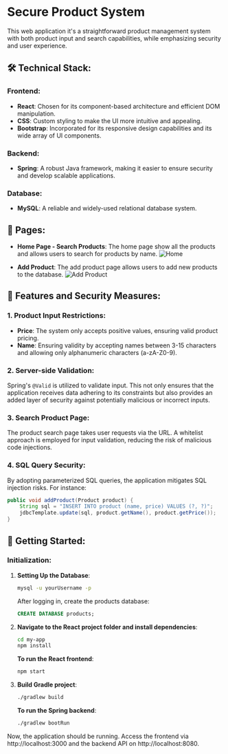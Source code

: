 # Secure Product System

This web application it's a straightforward product management system with both product input and search capabilities, while emphasizing security and user experience.

## 🛠️ Technical Stack:

### Frontend:
- **React**: Chosen for its component-based architecture and efficient DOM manipulation.
- **CSS**: Custom styling to make the UI more intuitive and appealing.
- **Bootstrap**: Incorporated for its responsive design capabilities and its wide array of UI components.

### Backend:
- **Spring**: A robust Java framework, making it easier to ensure security and develop scalable applications.

### Database:
- **MySQL**: A reliable and widely-used relational database system.

## 📝 Pages:

- **Home Page - Search Products**: The home page show all the products and allows users to search for products by name.
  ![Home](/src/main/resources/static/img_1.png)


- **Add Product**: The add product page allows users to add new products to the database.
  ![Add Product](/src/main/resources/static/img.png)

## 🌟 Features and Security Measures:

### 1. Product Input Restrictions:
- **Price**: The system only accepts positive values, ensuring valid product pricing.
- **Name**: Ensuring validity by accepting names between 3-15 characters and allowing only alphanumeric characters (a-zA-Z0-9).

### 2. Server-side Validation:
Spring's `@Valid` is utilized to validate input. This not only ensures that the application receives data adhering to its constraints but also provides an added layer of security against potentially malicious or incorrect inputs.

### 3. Search Product Page:
The product search page takes user requests via the URL. A whitelist approach is employed for input validation, reducing the risk of malicious code injections.

### 4. SQL Query Security:
By adopting parameterized SQL queries, the application mitigates SQL injection risks. For instance:

```java
public void addProduct(Product product) {
    String sql = "INSERT INTO product (name, price) VALUES (?, ?)";
    jdbcTemplate.update(sql, product.getName(), product.getPrice());
}
```

## 🚀 Getting Started:
### Initialization:

1. **Setting Up the Database**:
   ```bash
   mysql -u yourUsername -p
   ```
   After logging in, create the products database:
   ```sql
   CREATE DATABASE products;
   ```
2. **Navigate to the React project folder and install dependencies**:
   ```bash
   cd my-app
   npm install
   ```
   **To run the React frontend**:
    ```bash
    npm start
    ```
3. **Build Gradle project**:
   ```bash
   ./gradlew build
   ```
   **To run the Spring backend**:
   ```bash
   ./gradlew bootRun
   ```
Now, the application should be running. Access the frontend via http://localhost:3000 and the backend API on http://localhost:8080.

